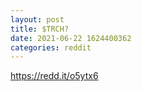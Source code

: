 ```yaml
--- 
layout: post 
title: $TRCH? 
date: 2021-06-22 1624400362 
categories: reddit 
--- 
```

https://redd.it/o5ytx6